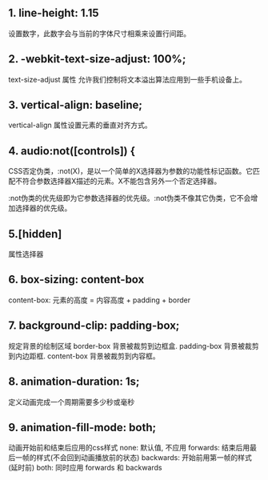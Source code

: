 ## 1. line-height: 1.15
设置数字，此数字会与当前的字体尺寸相乘来设置行间距。
## 2. -webkit-text-size-adjust: 100%;
text-size-adjust 属性 允许我们控制将文本溢出算法应用到一些手机设备上。
## 3. vertical-align: baseline;
vertical-align 属性设置元素的垂直对齐方式。
## 4. audio:not([controls]) {
CSS否定伪类，:not(X)，是以一个简单的X选择器为参数的功能性标记函数。它匹配不符合参数选择器X描述的元素。X不能包含另外一个否定选择器。

:not伪类的优先级即为它参数选择器的优先级。:not伪类不像其它伪类，它不会增加选择器的优先级。

## 5.[hidden]
属性选择器

## 6. box-sizing: content-box
content-box: 元素的高度 = 内容高度 + padding + border

## 7. background-clip: padding-box;
规定背景的绘制区域
border-box	背景被裁剪到边框盒.
padding-box	背景被裁剪到内边距框.
content-box	背景被裁剪到内容框。

## 8. animation-duration: 1s;
定义动画完成一个周期需要多少秒或毫秒

## 9. animation-fill-mode: both;
动画开始前和结束后应用的css样式
none: 默认值, 不应用
forwards: 结束后用最后一帧的样式(不会回到动画播放前的状态)
backwards: 开始前用第一帧的样式(延时前)
both: 同时应用 forwards 和 backwards
